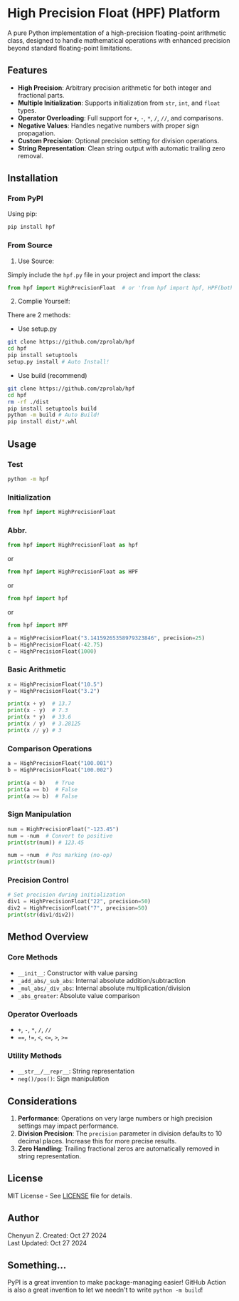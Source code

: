 # High Precision Float (HPF) Platform

<!--![HPF Logo](your-logo-url-here) <!-- Optional: Add a logo if available --> 

A pure Python implementation of a high-precision floating-point arithmetic class, designed to handle mathematical operations with enhanced precision beyond standard floating-point limitations.

## Features

- **High Precision**: Arbitrary precision arithmetic for both integer and fractional parts.
- **Multiple Initialization**: Supports initialization from `str`, `int`, and `float` types.
- **Operator Overloading**: Full support for `+`, `-`, `*`, `/`, `//`, and comparisons.
- **Negative Values**: Handles negative numbers with proper sign propagation.
- **Custom Precision**: Optional precision setting for division operations.
- **String Representation**: Clean string output with automatic trailing zero removal.

## Installation

### From PyPI

Using pip:
```bash
pip install hpf
```

### From Source

1. Use Source:

Simply include the `hpf.py` file in your project and import the class:

```python
from hpf import HighPrecisionFloat  # or 'from hpf import hpf, HPF(both OK)'
```

2. Complie Yourself:

There are 2 methods: 
 - Use setup.py
```bash
git clone https://github.com/zprolab/hpf
cd hpf 
pip install setuptools
setup.py install # Auto Install!
```
 - Use build (recommend)
```bash
git clone https://github.com/zprolab/hpf
cd hpf 
rm -rf ./dist
pip install setuptools build
python -m build # Auto Build!
pip install dist/*.whl
```

## Usage

### Test
```bash
python -m hpf
```

### Initialization
```python
from hpf import HighPrecisionFloat
```

### Abbr.
```python
from hpf import HighPrecisionFloat as hpf
```
or
```python
from hpf import HighPrecisionFloat as HPF
```
or
```python
from hpf import hpf
```
or
```python
from hpf import HPF
```

```python
a = HighPrecisionFloat("3.14159265358979323846", precision=25)
b = HighPrecisionFloat(-42.75)
c = HighPrecisionFloat(1000)
```

### Basic Arithmetic
```python
x = HighPrecisionFloat("10.5")
y = HighPrecisionFloat("3.2")

print(x + y)  # 13.7
print(x - y)  # 7.3
print(x * y)  # 33.6
print(x / y)  # 3.28125
print(x // y) # 3
```

### Comparison Operations
```python
a = HighPrecisionFloat("100.001")
b = HighPrecisionFloat("100.002")

print(a < b)   # True
print(a == b)  # False
print(a >= b)  # False
```

### Sign Manipulation
```python
num = HighPrecisionFloat("-123.45")
num = -num  # Convert to positive
print(str(num)) # 123.45

num = +num  # Pos marking (no-op)
print(str(num))
```

### Precision Control
```python
# Set precision during initialization
div1 = HighPrecisionFloat("22", precision=50)
div2 = HighPrecisionFloat("7", precision=50)
print(str(div1/div2))
```

## Method Overview

### Core Methods
- `__init__`: Constructor with value parsing
- `_add_abs/_sub_abs`: Internal absolute addition/subtraction
- `_mul_abs/_div_abs`: Internal absolute multiplication/division
- `_abs_greater`: Absolute value comparison

### Operator Overloads
- `+`, `-`, `*`, `/`, `//`
- `==`, `!=`, `<`, `<=`, `>`, `>=`

### Utility Methods
- `__str__/__repr__`: String representation
- `neg()/pos()`: Sign manipulation

## Considerations

1. **Performance**: Operations on very large numbers or high precision settings may impact performance.
2. **Division Precision**: The `precision` parameter in division defaults to 10 decimal places. Increase this for more precise results.
3. **Zero Handling**: Trailing fractional zeros are automatically removed in string representation.

## License
MIT License - See [LICENSE](LICENSE) file for details.

## Author
Chenyun Z. 
Created: Oct 27 2024  
Last Updated: Oct 27 2024

## Something...
PyPI is a great invention to make package-managing easier!
GitHub Action is also a great invention to let we needn't to write `python -m build`!
